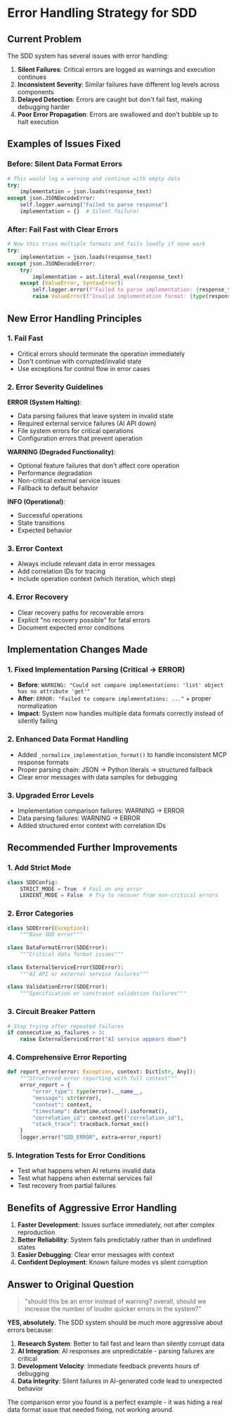 # Error Handling Strategy for SDD

## Current Problem

The SDD system has several issues with error handling:

1. **Silent Failures**: Critical errors are logged as warnings and execution continues
2. **Inconsistent Severity**: Similar failures have different log levels across components
3. **Delayed Detection**: Errors are caught but don't fail fast, making debugging harder
4. **Poor Error Propagation**: Errors are swallowed and don't bubble up to halt execution

## Examples of Issues Fixed

### Before: Silent Data Format Errors
```python
# This would log a warning and continue with empty data
try:
    implementation = json.loads(response_text)
except json.JSONDecodeError:
    self.logger.warning("Failed to parse response")
    implementation = {}  # Silent failure!
```

### After: Fail Fast with Clear Errors  
```python
# Now this tries multiple formats and fails loudly if none work
try:
    implementation = json.loads(response_text)
except json.JSONDecodeError:
    try:
        implementation = ast.literal_eval(response_text)
    except (ValueError, SyntaxError):
        self.logger.error(f"Failed to parse implementation: {response_text[:100]}")
        raise ValueError(f"Invalid implementation format: {type(response_text)}")
```

## New Error Handling Principles

### 1. Fail Fast
- Critical errors should terminate the operation immediately
- Don't continue with corrupted/invalid state
- Use exceptions for control flow in error cases

### 2. Error Severity Guidelines

**ERROR (System Halting)**:
- Data parsing failures that leave system in invalid state
- Required external service failures (AI API down)
- File system errors for critical operations
- Configuration errors that prevent operation

**WARNING (Degraded Functionality)**:
- Optional feature failures that don't affect core operation
- Performance degradation
- Non-critical external service issues
- Fallback to default behavior

**INFO (Operational)**:
- Successful operations
- State transitions
- Expected behavior

### 3. Error Context
- Always include relevant data in error messages
- Add correlation IDs for tracing
- Include operation context (which iteration, which step)

### 4. Error Recovery
- Clear recovery paths for recoverable errors
- Explicit "no recovery possible" for fatal errors
- Document expected error conditions

## Implementation Changes Made

### 1. Fixed Implementation Parsing (Critical → ERROR)
- **Before**: `WARNING: "Could not compare implementations: 'list' object has no attribute 'get'"`
- **After**: `ERROR: "Failed to compare implementations: ..."` + proper normalization
- **Impact**: System now handles multiple data formats correctly instead of silently failing

### 2. Enhanced Data Format Handling
- Added `_normalize_implementation_format()` to handle inconsistent MCP response formats
- Proper parsing chain: JSON → Python literals → structured fallback
- Clear error messages with data samples for debugging

### 3. Upgraded Error Levels
- Implementation comparison failures: WARNING → ERROR
- Data parsing failures: WARNING → ERROR  
- Added structured error context with correlation IDs

## Recommended Further Improvements

### 1. Add Strict Mode
```python
class SDDConfig:
    STRICT_MODE = True  # Fail on any error
    LENIENT_MODE = False  # Try to recover from non-critical errors
```

### 2. Error Categories
```python
class SDDError(Exception):
    """Base SDD error"""
    
class DataFormatError(SDDError):
    """Critical data format issues"""
    
class ExternalServiceError(SDDError):
    """AI API or external service failures"""
    
class ValidationError(SDDError):
    """Specification or constraint validation failures"""
```

### 3. Circuit Breaker Pattern
```python
# Stop trying after repeated failures
if consecutive_ai_failures > 3:
    raise ExternalServiceError("AI service appears down")
```

### 4. Comprehensive Error Reporting
```python
def report_error(error: Exception, context: Dict[str, Any]):
    """Structured error reporting with full context"""
    error_report = {
        "error_type": type(error).__name__,
        "message": str(error),
        "context": context,
        "timestamp": datetime.utcnow().isoformat(),
        "correlation_id": context.get("correlation_id"),
        "stack_trace": traceback.format_exc()
    }
    logger.error("SDD_ERROR", extra=error_report)
```

### 5. Integration Tests for Error Conditions
- Test what happens when AI returns invalid data
- Test what happens when external services fail
- Test recovery from partial failures

## Benefits of Aggressive Error Handling

1. **Faster Development**: Issues surface immediately, not after complex reproduction
2. **Better Reliability**: System fails predictably rather than in undefined states  
3. **Easier Debugging**: Clear error messages with context
4. **Confident Deployment**: Known failure modes vs silent corruption

## Answer to Original Question

> "should this be an error instead of warning? overall, should we increase the number of louder quicker errors in the system?"

**YES, absolutely.** The SDD system should be much more aggressive about errors because:

1. **Research System**: Better to fail fast and learn than silently corrupt data
2. **AI Integration**: AI responses are unpredictable - parsing failures are critical
3. **Development Velocity**: Immediate feedback prevents hours of debugging
4. **Data Integrity**: Silent failures in AI-generated code lead to unexpected behavior

The comparison error you found is a perfect example - it was hiding a real data format issue that needed fixing, not working around.